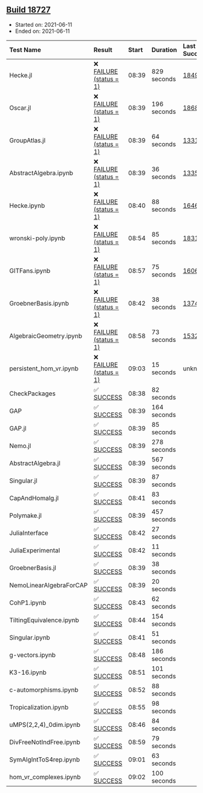 ## [Build 18727](https://oscarci.mathematik.uni-kl.de/job/oscar/18727/)

* Started on: 2021-06-11
* Ended on: 2021-06-11

| Test Name    | Result | Start | Duration | Last Success | First Failure |
|:-------------|:-------|:------|:---------|:-------------|:--------------|
| Hecke.jl | ❌ [FAILURE (status = 1)](https://oscarci.mathematik.uni-kl.de/job/oscar/18727/artifact/logs/build-18727/Hecke.jl.log) | 08:39 | 829 seconds | [18490](https://oscarci.mathematik.uni-kl.de/job/oscar/18490/) | [18491](https://oscarci.mathematik.uni-kl.de/job/oscar/18491/) |
| Oscar.jl | ❌ [FAILURE (status = 1)](https://oscarci.mathematik.uni-kl.de/job/oscar/18727/artifact/logs/build-18727/Oscar.jl.log) | 08:39 | 196 seconds | [18684](https://oscarci.mathematik.uni-kl.de/job/oscar/18684/) | [18685](https://oscarci.mathematik.uni-kl.de/job/oscar/18685/) |
| GroupAtlas.jl | ❌ [FAILURE (status = 1)](https://oscarci.mathematik.uni-kl.de/job/oscar/18727/artifact/logs/build-18727/GroupAtlas.jl.log) | 08:39 | 64 seconds | [13311](https://oscarci.mathematik.uni-kl.de/job/oscar/13311/) | [13312](https://oscarci.mathematik.uni-kl.de/job/oscar/13312/) |
| AbstractAlgebra.ipynb | ❌ [FAILURE (status = 1)](https://oscarci.mathematik.uni-kl.de/job/oscar/18727/artifact/logs/build-18727/AbstractAlgebra.ipynb.log) | 08:39 | 36 seconds | [13355](https://oscarci.mathematik.uni-kl.de/job/oscar/13355/) | [13356](https://oscarci.mathematik.uni-kl.de/job/oscar/13356/) |
| Hecke.ipynb | ❌ [FAILURE (status = 1)](https://oscarci.mathematik.uni-kl.de/job/oscar/18727/artifact/logs/build-18727/Hecke.ipynb.log) | 08:40 | 88 seconds | [16463](https://oscarci.mathematik.uni-kl.de/job/oscar/16463/) | [16464](https://oscarci.mathematik.uni-kl.de/job/oscar/16464/) |
| wronski-poly.ipynb | ❌ [FAILURE (status = 1)](https://oscarci.mathematik.uni-kl.de/job/oscar/18727/artifact/logs/build-18727/wronski-poly.ipynb.log) | 08:54 | 85 seconds | [18314](https://oscarci.mathematik.uni-kl.de/job/oscar/18314/) | [18315](https://oscarci.mathematik.uni-kl.de/job/oscar/18315/) |
| GITFans.ipynb | ❌ [FAILURE (status = 1)](https://oscarci.mathematik.uni-kl.de/job/oscar/18727/artifact/logs/build-18727/GITFans.ipynb.log) | 08:57 | 75 seconds | [16068](https://oscarci.mathematik.uni-kl.de/job/oscar/16068/) | [16069](https://oscarci.mathematik.uni-kl.de/job/oscar/16069/) |
| GroebnerBasis.ipynb | ❌ [FAILURE (status = 1)](https://oscarci.mathematik.uni-kl.de/job/oscar/18727/artifact/logs/build-18727/GroebnerBasis.ipynb.log) | 08:42 | 38 seconds | [13748](https://oscarci.mathematik.uni-kl.de/job/oscar/13748/) | [13749](https://oscarci.mathematik.uni-kl.de/job/oscar/13749/) |
| AlgebraicGeometry.ipynb | ❌ [FAILURE (status = 1)](https://oscarci.mathematik.uni-kl.de/job/oscar/18727/artifact/logs/build-18727/AlgebraicGeometry.ipynb.log) | 08:58 | 73 seconds | [15322](https://oscarci.mathematik.uni-kl.de/job/oscar/15322/) | [15323](https://oscarci.mathematik.uni-kl.de/job/oscar/15323/) |
| persistent_hom_vr.ipynb | ❌ [FAILURE (status = 1)](https://oscarci.mathematik.uni-kl.de/job/oscar/18727/artifact/logs/build-18727/persistent_hom_vr.ipynb.log) | 09:03 | 15 seconds | unknown | unknown |
| CheckPackages | ✅ [SUCCESS](https://oscarci.mathematik.uni-kl.de/job/oscar/18727/artifact/logs/build-18727/CheckPackages.log) | 08:38 | 82 seconds |  |  |
| GAP | ✅ [SUCCESS](https://oscarci.mathematik.uni-kl.de/job/oscar/18727/artifact/logs/build-18727/GAP.log) | 08:39 | 164 seconds |  |  |
| GAP.jl | ✅ [SUCCESS](https://oscarci.mathematik.uni-kl.de/job/oscar/18727/artifact/logs/build-18727/GAP.jl.log) | 08:39 | 85 seconds |  |  |
| Nemo.jl | ✅ [SUCCESS](https://oscarci.mathematik.uni-kl.de/job/oscar/18727/artifact/logs/build-18727/Nemo.jl.log) | 08:39 | 278 seconds |  |  |
| AbstractAlgebra.jl | ✅ [SUCCESS](https://oscarci.mathematik.uni-kl.de/job/oscar/18727/artifact/logs/build-18727/AbstractAlgebra.jl.log) | 08:39 | 567 seconds |  |  |
| Singular.jl | ✅ [SUCCESS](https://oscarci.mathematik.uni-kl.de/job/oscar/18727/artifact/logs/build-18727/Singular.jl.log) | 08:39 | 87 seconds |  |  |
| CapAndHomalg.jl | ✅ [SUCCESS](https://oscarci.mathematik.uni-kl.de/job/oscar/18727/artifact/logs/build-18727/CapAndHomalg.jl.log) | 08:41 | 83 seconds |  |  |
| Polymake.jl | ✅ [SUCCESS](https://oscarci.mathematik.uni-kl.de/job/oscar/18727/artifact/logs/build-18727/Polymake.jl.log) | 08:39 | 457 seconds |  |  |
| JuliaInterface | ✅ [SUCCESS](https://oscarci.mathematik.uni-kl.de/job/oscar/18727/artifact/logs/build-18727/JuliaInterface.log) | 08:42 | 27 seconds |  |  |
| JuliaExperimental | ✅ [SUCCESS](https://oscarci.mathematik.uni-kl.de/job/oscar/18727/artifact/logs/build-18727/JuliaExperimental.log) | 08:42 | 11 seconds |  |  |
| GroebnerBasis.jl | ✅ [SUCCESS](https://oscarci.mathematik.uni-kl.de/job/oscar/18727/artifact/logs/build-18727/GroebnerBasis.jl.log) | 08:39 | 38 seconds |  |  |
| NemoLinearAlgebraForCAP | ✅ [SUCCESS](https://oscarci.mathematik.uni-kl.de/job/oscar/18727/artifact/logs/build-18727/NemoLinearAlgebraForCAP.log) | 08:39 | 20 seconds |  |  |
| CohP1.ipynb | ✅ [SUCCESS](https://oscarci.mathematik.uni-kl.de/job/oscar/18727/artifact/logs/build-18727/CohP1.ipynb.log) | 08:43 | 62 seconds |  |  |
| TiltingEquivalence.ipynb | ✅ [SUCCESS](https://oscarci.mathematik.uni-kl.de/job/oscar/18727/artifact/logs/build-18727/TiltingEquivalence.ipynb.log) | 08:44 | 154 seconds |  |  |
| Singular.ipynb | ✅ [SUCCESS](https://oscarci.mathematik.uni-kl.de/job/oscar/18727/artifact/logs/build-18727/Singular.ipynb.log) | 08:41 | 51 seconds |  |  |
| g-vectors.ipynb | ✅ [SUCCESS](https://oscarci.mathematik.uni-kl.de/job/oscar/18727/artifact/logs/build-18727/g-vectors.ipynb.log) | 08:48 | 186 seconds |  |  |
| K3-16.ipynb | ✅ [SUCCESS](https://oscarci.mathematik.uni-kl.de/job/oscar/18727/artifact/logs/build-18727/K3-16.ipynb.log) | 08:51 | 101 seconds |  |  |
| c-automorphisms.ipynb | ✅ [SUCCESS](https://oscarci.mathematik.uni-kl.de/job/oscar/18727/artifact/logs/build-18727/c-automorphisms.ipynb.log) | 08:52 | 88 seconds |  |  |
| Tropicalization.ipynb | ✅ [SUCCESS](https://oscarci.mathematik.uni-kl.de/job/oscar/18727/artifact/logs/build-18727/Tropicalization.ipynb.log) | 08:55 | 98 seconds |  |  |
| uMPS(2,2,4)_0dim.ipynb | ✅ [SUCCESS](https://oscarci.mathematik.uni-kl.de/job/oscar/18727/artifact/logs/build-18727/uMPS-2-2-4-_0dim.ipynb.log) | 08:46 | 84 seconds |  |  |
| DivFreeNotIndFree.ipynb | ✅ [SUCCESS](https://oscarci.mathematik.uni-kl.de/job/oscar/18727/artifact/logs/build-18727/DivFreeNotIndFree.ipynb.log) | 08:59 | 79 seconds |  |  |
| SymAlgIntToS4rep.ipynb | ✅ [SUCCESS](https://oscarci.mathematik.uni-kl.de/job/oscar/18727/artifact/logs/build-18727/SymAlgIntToS4rep.ipynb.log) | 09:01 | 63 seconds |  |  |
| hom_vr_complexes.ipynb | ✅ [SUCCESS](https://oscarci.mathematik.uni-kl.de/job/oscar/18727/artifact/logs/build-18727/hom_vr_complexes.ipynb.log) | 09:02 | 100 seconds |  |  |
